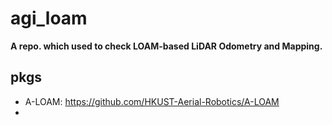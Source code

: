 # agi_loam
**A repo. which used to check LOAM-based LiDAR Odometry and Mapping.**

## pkgs

- A-LOAM: https://github.com/HKUST-Aerial-Robotics/A-LOAM
- 
